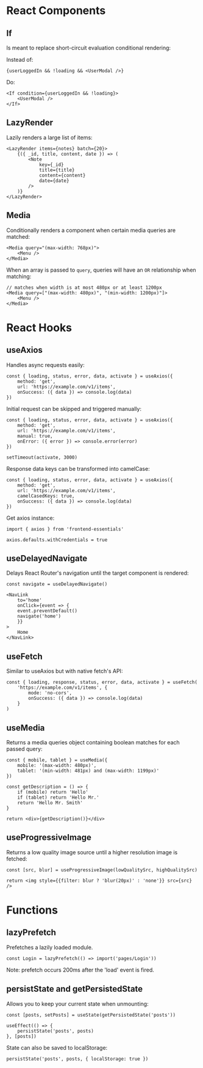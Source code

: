 # React Components

## If

Is meant to replace short-circuit evaluation conditional rendering:

Instead of:

    {userLoggedIn && !loading && <UserModal />}

Do:

    <If condition={userLoggedIn && !loading}>
        <UserModal />
    </If>

## LazyRender

Lazily renders a large list of items:

    <LazyRender items={notes} batch={20}>
        {({ _id, title, content, date }) => (
            <Note
                key={_id}
                title={title}
                content={content}
                date={date}
            />
        )}
    </LazyRender>

## Media

Conditionally renders a component when certain media queries are matched:

    <Media query="(max-width: 768px)">
        <Menu />
    </Media>

When an array is passed to `query`, queries will have an `OR` relationship when matching:

    // matches when width is at most 480px or at least 1200px
    <Media query=["(max-width: 480px)", "(min-width: 1200px)"]>
        <Menu />
    </Media>

# React Hooks

## useAxios

Handles async requests easily:

    const { loading, status, error, data, activate } = useAxios({
        method: 'get',
        url: 'https://example.com/v1/items',
        onSuccess: ({ data }) => console.log(data)
    })

Initial request can be skipped and triggered manually:

    const { loading, status, error, data, activate } = useAxios({
        method: 'get',
        url: 'https://example.com/v1/items',
        manual: true,
        onError: ({ error }) => console.error(error)
    })

    setTimeout(activate, 3000)

Response data keys can be transformed into camelCase:

    const { loading, status, error, data, activate } = useAxios({
        method: 'get',
        url: 'https://example.com/v1/items',
        camelCasedKeys: true,
        onSuccess: ({ data }) => console.log(data)
    })

Get axios instance:

    import { axios } from 'frontend-essentials'

    axios.defaults.withCredentials = true

## useDelayedNavigate

Delays React Router's navigation until the target component is rendered:

    const navigate = useDelayedNavigate()

    <NavLink
        to='home'
        onClick={event => {
        event.preventDefault()
        navigate('home')
        }}
    >
        Home
    </NavLink>

## useFetch

Similar to useAxios but with native fetch's API:

    const { loading, response, status, error, data, activate } = useFetch(
        'https://example.com/v1/items', {
            mode: 'no-cors',
            onSuccess: ({ data }) => console.log(data)
        }
    )

## useMedia

Returns a media queries object containing boolean matches for each passed query:

    const { mobile, tablet } = useMedia({
        mobile: '(max-width: 480px)',
        tablet: '(min-width: 481px) and (max-width: 1199px)'
    })

    const getDescription = () => {
    	if (mobile) return 'Hello'
    	if (tablet) return 'Hello Mr.'
    	return 'Hello Mr. Smith'
    }

    return <div>{getDescription()}</div>

## useProgressiveImage

Returns a low quality image source until a higher resolution image is fetched:

    const [src, blur] = useProgressiveImage(lowQualitySrc, highQualitySrc)

    return <img style={{filter: blur ? 'blur(20px)' : 'none'}} src={src} />

# Functions

## lazyPrefetch

Prefetches a lazily loaded module.

    const Login = lazyPrefetch(() => import('pages/Login'))

Note: prefetch occurs 200ms after the 'load' event is fired.

## persistState and getPersistedState

Allows you to keep your current state when unmounting:

    const [posts, setPosts] = useState(getPersistedState('posts'))

    useEffect(() => {
        persistState('posts', posts)
    }, [posts])

State can also be saved to localStorage:

    persistState('posts', posts, { localStorage: true })
